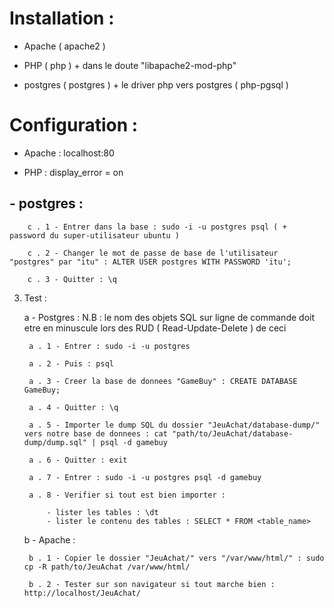 # Installation :

- Apache ( apache2 )

- PHP ( php ) + dans le doute "libapache2-mod-php" 
	
- postgres ( postgres ) + le driver php vers postgres ( php-pgsql )
	
# Configuration :

- Apache : localhost:80
	
- PHP : display_error = on
	
## - postgres : 
	
		c . 1 - Entrer dans la base : sudo -i -u postgres psql ( + password du super-utilisateur ubuntu )
		
		c . 2 - Changer le mot de passe de base de l'utilisateur "postgres" par "itu" : ALTER USER postgres WITH PASSWORD 'itu';
		
		c . 3 - Quitter : \q
		
3) Test :

	a - Postgres : N.B : le nom des objets SQL sur ligne de commande doit etre en minuscule lors des RUD ( Read-Update-Delete ) de ceci
	
		a . 1 - Entrer : sudo -i -u postgres
		
		a . 2 - Puis : psql
		
		a . 3 - Creer la base de donnees "GameBuy" : CREATE DATABASE GameBuy;
		
		a . 4 - Quitter : \q
		
		a . 5 - Importer le dump SQL du dossier "JeuAchat/database-dump/" vers notre base de donnees : cat "path/to/JeuAchat/database-dump/dump.sql" | psql -d gamebuy
		
		a . 6 - Quitter : exit
		
		a . 7 - Entrer : sudo -i -u postgres psql -d gamebuy
		
		a . 8 - Verifier si tout est bien importer :
		
			- lister les tables : \dt
			- lister le contenu des tables : SELECT * FROM <table_name> 
			
	b - Apache :
	
		b . 1 - Copier le dossier "JeuAchat/" vers "/var/www/html/" : sudo cp -R path/to/JeuAchat /var/www/html/
		
		b . 2 - Tester sur son navigateur si tout marche bien : http://localhost/JeuAchat/
